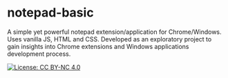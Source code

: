 # notepad-basic

A simple yet powerful notepad extension/application for Chrome/Windows. Uses vanilla JS, HTML and CSS. Developed as an exploratory project to gain insights into Chrome extensions and Windows applications development process.

[![License: CC BY-NC 4.0](https://img.shields.io/badge/License-CC_BY--NC_4.0-lightgrey.svg)](https://creativecommons.org/licenses/by-nc/4.0/)
